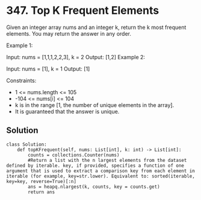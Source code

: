 # 347. Top K Frequent Elements
Given an integer array nums and an integer k, return the k most frequent elements. You may return the answer in any order.

 

Example 1:

Input: nums = [1,1,1,2,2,3], k = 2
Output: [1,2]
Example 2:

Input: nums = [1], k = 1
Output: [1]
 

Constraints:

- 1 <= nums.length <= 105
- -104 <= nums[i] <= 104
- k is in the range [1, the number of unique elements in the array].
- It is guaranteed that the answer is unique.

## Solution
```
class Solution:
    def topKFrequent(self, nums: List[int], k: int) -> List[int]:
        counts = collections.Counter(nums)
        #Return a list with the n largest elements from the dataset defined by iterable. key, if provided, specifies a function of one argument that is used to extract a comparison key from each element in iterable (for example, key=str.lower). Equivalent to: sorted(iterable, key=key, reverse=True)[:n]
        ans = heapq.nlargest(k, counts, key = counts.get)
        return ans
```